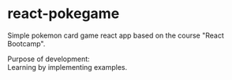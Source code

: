 # react-pokegame
Simple pokemon card game react app based on the course "React Bootcamp".

Purpose of development:<br />
Learning by implementing examples.